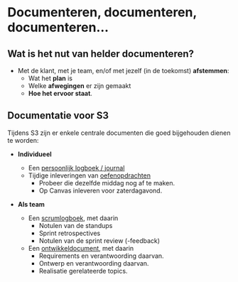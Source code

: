 # Documenteren, documenteren, documenteren...

## Wat is het nut van helder documenteren?

- Met de klant, met je team, en/of met jezelf (in de toekomst) **afstemmen**:
  - Wat het **plan** is
  - Welke **afwegingen** er zijn gemaakt
  - **Hoe het ervoor staat**.

## Documentatie voor S3

Tijdens S3 zijn er enkele centrale documenten die goed bijgehouden dienen te worden:

- **Individueel**
  
  - Een [persoonlijk logboek / journal](./journaliseren.md)
  - Tijdige inleveringen van <u>oefenopdrachten</u>
    - Probeer die dezelfde middag nog af te maken.
    - Op Canvas inleveren voor zaterdagavond.

- **Als team**
  
  - Een [scrumlogboek](../skills/Scrum%20Logboek.md), met daarin
    - Notulen van de standups
    - Sprint retrospectives
    - Notulen van de sprint review (-feedback)
  - Een [ontwikkeldocument](../software/Ontwikkeldocument-template.md), met daarin
    - Requirements en verantwoording daarvan.
    - Ontwerp en verantwoording daarvan.
    - Realisatie gerelateerde topics.

